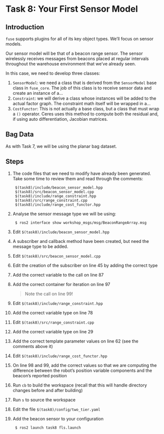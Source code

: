 # Task 8: Your First Sensor Model

## Introduction

`fuse` supports plugins for all of its key object types. We’ll focus on sensor models.

Our sensor model will be that of a beacon range sensor. The sensor wirelessly receives messages from beacons placed at regular intervals throughout the warehouse environment that we’ve already seen.

In this case, we need to develop three classes:

1. `SensorModel`: we need a class that is derived from the `SensorModel` base class in `fuse_core`. The job of this class is to receive sensor data and create an instance of a…
1. `Constraint`: we will derive a class whose instances will be added to the actual factor graph. The constraint math itself will be wrapped in a…
1. `CostFunctor`: This is not actually a base class, but a class that must wrap a `()` operator. Ceres uses this method to compute both the residual and, if using auto differentiation, Jacobian matrices.

## Bag Data

As with Task 7, we will be using the planar bag dataset.

## Steps

1. The code files that we need to modify have already been generated. Take some time to review them and read through the comments:

        $(task8)/include/beacon_sensor_model.hpp
        $(task8)/src/beacon_sensor_model.cpp
        $(task8)/include/range_constraint.hpp
        $(task8)/src/range_constraint.cpp
        $(task8)/include/range_cost_functor.hpp

1. Analyse the sensor message type we will be using:

        $ ros2 interface show workshop_msgs/msg/BeaconRangeArray.msg

1. Edit `$(task8)/include/beacon_sensor_model.hpp`
1. A subscriber and callback method have been created, but need the message type to be added.
1. Edit `$(task8)/src/beacon_sensor_model.cpp`
1. Edit the creation of the subscriber on line 45 by adding the correct type
1. Add the correct variable to the call on line 87
1. Add the correct container for iteration on line 97
    > Note the call on line 99!
1. Edit `$(task8)/include/range_constraint.hpp`
1. Add the correct variable type on line 78
1. Edit `$(task8)/src/range_constraint.cpp`
1. Add the correct variable type on line 29
1. Add the correct template parameter values on line 62 (see the comments above it)
1. Edit `$(task8)/include/range_cost_functor.hpp`
1. On line 98 and 99, add the correct values so that we are computing the difference between the robot’s position variable components and the beacon’s reported position
1. Run `cb` to build the workspace (recall that this will handle directory changes before and after building)
1. Run `s` to source the workspace
1. Edit the file `$(task8)/config/two_tier.yaml`
1. Add the beacon sensor to your configuration

        $ ros2 launch task8 fls.launch
